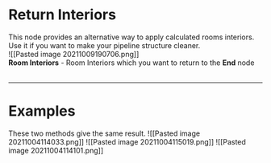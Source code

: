 # **Return Interiors**
This node provides an alternative way to apply calculated rooms interiors. Use it if you want to make your pipeline structure  cleaner.  
![[Pasted image 20211009190706.png]]  
**Room Interiors** - Room Interiors which you want to return to the **End** node  
<br />

--------

# Examples 
These two methods give the same result.
![[Pasted image 20211004114033.png]]
![[Pasted image 20211004115019.png]]
![[Pasted image 20211004114101.png]]

